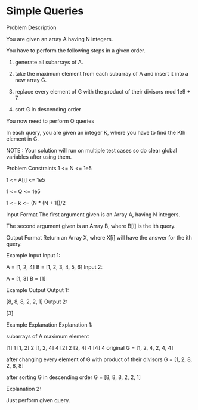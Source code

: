 # Simple Queries

Problem Description

You are given an array A having N integers.

You have to perform the following steps in a given order.

1) generate all subarrays of A.

2) take the maximum element from each subarray of A and insert it into a new array G.

3) replace every element of G with the product of their divisors mod 1e9 + 7.

4) sort G in descending order

You now need to perform Q queries

In each query, you are given an integer K, where you have to find the Kth element in G.

NOTE : Your solution will run on multiple test cases so do clear global variables after using them.



Problem Constraints
1 <= N <= 1e5

1 <= A[i] <= 1e5

1 <= Q <= 1e5

1 <= k <= (N * (N + 1))/2 



Input Format
The first argument given is an Array A, having N integers.

The second argument given is an Array B, where B[i] is the ith query.



Output Format
Return an Array X, where X[i] will have the answer for the ith query.



Example Input
Input 1:

 A = [1, 2, 4]
B = [1, 2, 3, 4, 5, 6]
Input 2:

 A = [1, 3]
B = [1]


Example Output
Output 1:

 [8, 8, 8, 2, 2, 1]
Output 2:

 [3]


Example Explanation
Explanation 1:

 subarrays of A    maximum element

[1] 1
[1, 2] 2
[1, 2, 4] 4
[2] 2
[2, 4] 4
[4] 4
original
G = [1, 2, 4, 2, 4, 4]

after changing every element of G with product of their divisors
G = [1, 2, 8, 2, 8, 8]

after sorting G in descending order
G = [8, 8, 8, 2, 2, 1]



Explanation 2:

 Just perform given query.
